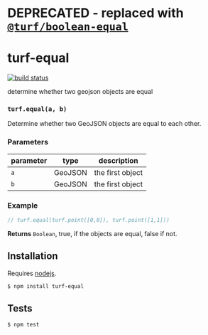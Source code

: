 # DEPRECATED - replaced with [`@turf/boolean-equal`](https://github.com/Turfjs/turf/tree/master/packages/turf-boolean-equal)
# turf-equal

[![build status](https://secure.travis-ci.org/Turfjs/turf-equal.png)](http://travis-ci.org/Turfjs/turf-equal)

determine whether two geojson objects are equal


### `turf.equal(a, b)`

Determine whether two GeoJSON objects are equal to each other.


### Parameters

| parameter | type    | description      |
| --------- | ------- | ---------------- |
| `a`       | GeoJSON | the first object |
| `b`       | GeoJSON | the first object |


### Example

```js
// turf.equal(turf.point([0,0]), turf.point([1,1]))
```


**Returns** `Boolean`, true, if the objects are equal, false if not.

## Installation

Requires [nodejs](http://nodejs.org/).

```sh
$ npm install turf-equal
```

## Tests

```sh
$ npm test
```

